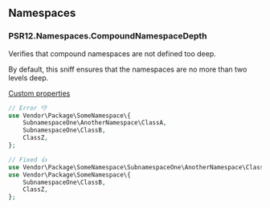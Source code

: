 ## Namespaces

### PSR12.Namespaces.CompoundNamespaceDepth

Verifies that compound namespaces are not defined too deep.

By default, this sniff ensures that the namespaces are no more than two levels deep.

[Custom properties](https://github.com/squizlabs/PHP_CodeSniffer/wiki/Customisable-Sniff-Properties#psr12namespacescompoundnamespacedepth)

```php
// Error 👎
use Vendor\Package\SomeNamespace\{
    SubnamespaceOne\AnotherNamespace\ClassA,
    SubnamespaceOne\ClassB,
    ClassZ,
};

// Fixed 👍
use Vendor\Package\SomeNamespace\SubnamespaceOne\AnotherNamespace\ClassA;
use Vendor\Package\SomeNamespace\{
    SubnamespaceOne\ClassB,
    ClassZ,
};
```
